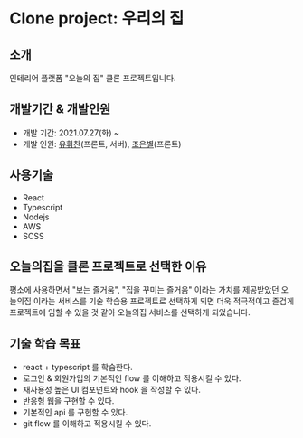 # Clone project: 우리의 집

## 소개

인테리어 플랫폼 "오늘의 집" 클론 프로젝트입니다.

## 개발기간 & 개발인원

- 개발 기간: 2021.07.27(화) ~ 
- 개발 인원: [유휘찬](https://github.com/chan-97)(프론트, 서버), [조은별](https://github.com/choaceb)(프론트)

## 사용기술

- React
- Typescript
- Nodejs
- AWS
- SCSS

## 오늘의집을 클론 프로젝트로 선택한 이유

평소에 사용하면서 "보는 즐거움", "집을 꾸미는 즐거움" 이라는 가치를 제공받았던 오늘의집 이라는 서비스를 기술 학습용 프로젝트로 선택하게 되면 더욱 적극적이고 즐겁게 프로젝트에 임할 수 있을 것 같아 오늘의집 서비스를 선택하게 되었습니다.

## 기술 학습 목표

- react + typescript 를 학습한다.
- 로그인 & 회원가입의 기본적인 flow 를 이해하고 적용시킬 수 있다.
- 재사용성 높은 UI 컴포넌트와 hook 을 작성할 수 있다.
- 반응형 웹을 구현할 수 있다.
- 기본적인 api 를 구현할 수 있다.
- git flow 를 이해하고 적용시킬 수 있다.
